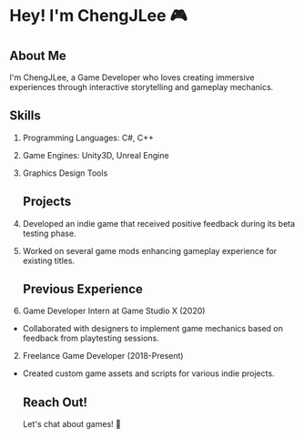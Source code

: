 # Hey! I'm ChengJLee 🎮

## About Me

I'm ChengJLee, a Game Developer who loves creating immersive experiences through interactive storytelling and gameplay mechanics. 

## Skills

1. Programming Languages: C#, C++ 

2. Game Engines: Unity3D, Unreal Engine 

3. Graphics Design Tools 
   
   ## Projects

4. Developed an indie game that received positive feedback during its beta testing phase.

5. Worked on several game mods enhancing gameplay experience for existing titles.
   
   ## Previous Experience

6. Game Developer Intern at Game Studio X (2020) 
- Collaborated with designers to implement game mechanics based on feedback from playtesting sessions.
2. Freelance Game Developer (2018-Present) 
- Created custom game assets and scripts for various indie projects.
  
  ## Reach Out!
  
  Let's chat about games! 📧
